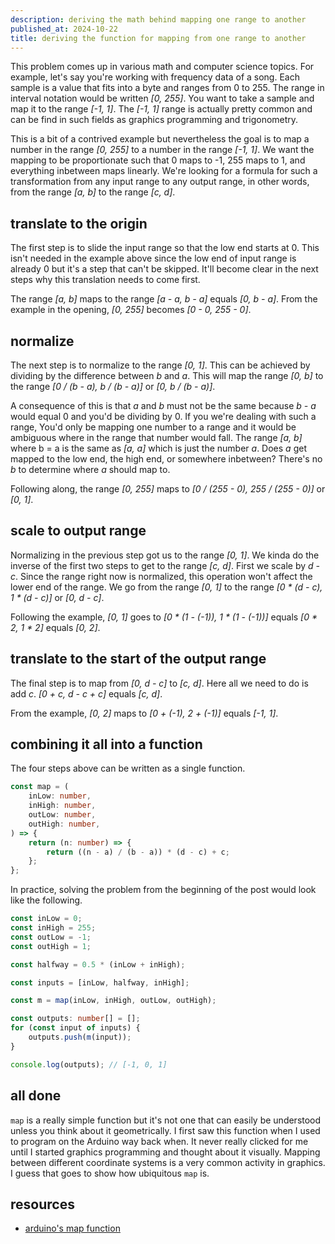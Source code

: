 ```yaml
---
description: deriving the math behind mapping one range to another
published_at: 2024-10-22
title: deriving the function for mapping from one range to another
---
```


This problem comes up in various math and computer science topics. For example,
let's say you're working with frequency data of a song. Each sample is a value
that fits into a byte and ranges from 0 to 255. The range in interval notation
would be written _[0, 255]_. You want to take a sample and map it to the range
_[-1, 1]_. The _[-1, 1]_ range is actually pretty common and can be find in such
fields as graphics programming and trigonometry.

This is a bit of a contrived example but nevertheless the goal is to map a
number in the range _[0, 255]_ to a number in the range _[-1, 1]_. We want the
mapping to be proportionate such that 0 maps to -1, 255 maps to 1, and
everything inbetween maps linearly. We're looking for a formula for such a
transformation from any input range to any output range, in other words, from
the range _[a, b]_ to the range _[c, d]_.

## translate to the origin

The first step is to slide the input range so that the low end starts at 0. This
isn't needed in the example above since the low end of input range is already 0
but it's a step that can't be skipped. It'll become clear in the next steps why
this translation needs to come first.

The range _[a, b]_ maps to the range _[a - a, b - a]_ equals _[0, b - a]_. From
the example in the opening, _[0, 255]_ becomes _[0 - 0, 255 - 0]_.

## normalize

The next step is to normalize to the range _[0, 1]_. This can be achieved by
dividing by the difference between _b_ and _a_. This will map the range _[0, b]_
to the range _[0 / (b - a), b / (b - a)]_ or _[0, b / (b - a)]_.

A consequence of this is that _a_ and _b_ must not be the same because _b - a_
would equal 0 and you'd be dividing by 0. If you we're dealing with such a
range, You'd only be mapping one number to a range and it would be ambiguous
where in the range that number would fall. The range _[a, b]_ where b = a is the
same as _[a, a]_ which is just the number _a_. Does _a_ get mapped to the low
end, the high end, or somewhere inbetween? There's no _b_ to determine where _a_
should map to.

Following along, the range _[0, 255]_ maps to _[0 / (255 - 0), 255 / (255 - 0)]_
or _[0, 1]_.

## scale to output range

Normalizing in the previous step got us to the range _[0, 1]_. We kinda do the
inverse of the first two steps to get to the range _[c, d]_. First we scale by
_d - c_. Since the range right now is normalized, this operation won't affect
the lower end of the range. We go from the range _[0, 1]_ to the range _[0 *
(d - c), 1 * (d - c)]_ or _[0, d - c]_.

Following the example, _[0, 1]_ goes to _[0 * (1 - (-1)), 1 * (1 - (-1))]_
equals _[0 * 2, 1 * 2]_ equals _[0, 2]_.

## translate to the start of the output range

The final step is to map from _[0, d - c]_ to _[c, d]_. Here all we need to do
is add _c_. _[0 + c, d - c + c]_ equals _[c, d]_.

From the example, _[0, 2]_ maps to _[0 + (-1), 2 + (-1)]_ equals _[-1, 1]_.

## combining it all into a function

The four steps above can be written as a single function.

```typescript
const map = (
	inLow: number,
	inHigh: number,
	outLow: number,
	outHigh: number,
) => {
	return (n: number) => {
		return ((n - a) / (b - a)) * (d - c) + c;
	};
};
```

In practice, solving the problem from the beginning of the post would look like
the following.

```typescript
const inLow = 0;
const inHigh = 255;
const outLow = -1;
const outHigh = 1;

const halfway = 0.5 * (inLow + inHigh);

const inputs = [inLow, halfway, inHigh];

const m = map(inLow, inHigh, outLow, outHigh);

const outputs: number[] = [];
for (const input of inputs) {
	outputs.push(m(input));
}

console.log(outputs); // [-1, 0, 1]
```

## all done

`map` is a really simple function but it's not one that can easily be understood
unless you think about it geometrically. I first saw this function when I used
to program on the Arduino way back when. It never really clicked for me until I
started graphics programming and thought about it visually. Mapping between
different coordinate systems is a very common activity in graphics. I guess that
goes to show how ubiquitous `map` is.

## resources

- [arduino's map function](https://docs.arduino.cc/language-reference/en/functions/math/map/)

